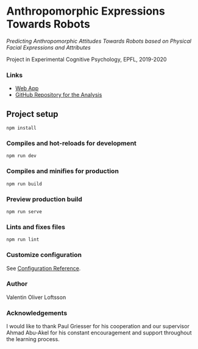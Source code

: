 # Anthropomorphic Expressions Towards Robots
*Predicting Anthropomorphic Attitudes Towards Robots based on Physical Facial Expressions and Attributes*

Project in Experimental Cognitive Psychology, EPFL, 2019-2020

### Links
* [Web App](https://anthropomorphic-expressions.vercel.app)
* [GitHub Repository for the Analysis](https://github.com/valentinoli/anthropomorphic-expressions-analysis)

## Project setup
```
npm install
```

### Compiles and hot-reloads for development
```
npm run dev
```

### Compiles and minifies for production
```
npm run build
```

### Preview production build
```
npm run serve
```

### Lints and fixes files
```
npm run lint
```

### Customize configuration
See [Configuration Reference](https://cli.vuejs.org/config/).


### Author
Valentin Oliver Loftsson

### Acknowledgements
I would like to thank Paul Griesser for his cooperation and our supervisor Ahmad Abu-Akel for his constant encouragement and support throughout the learning process.
